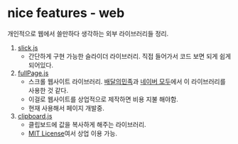 # nice features - web

개인적으로 웹에서 쓸만하다 생각하는 외부 라이브러리들 정리.



1. [slick.js](http://kenwheeler.github.io/slick/)
   - 간단하게 구현 가능한 슬라이더 라이브러리. 직접 들어가서 코드 보면 되게 쉽게 되어있다.
2. [fullPage.js](https://alvarotrigo.com/fullPage/ko/)
   - 스크롤 웹사이트 라이브러리. [배달의민족](https://www.baemin.com/)과 [네이버 모두](https://www.modoo.at/home)에서 이 라이브러리를 사용한 것 같다.
   - 이걸로 웹사이트를 상업적으로 제작하면 비용 지불 해야함.
   - 현재 사용해서 페이지 개발중.
3. [clipboard.js](https://clipboardjs.com/)
   - 클립보드에 값을 복사하게 해주는 라이브러리.
   - [MIT License](https://github.com/zenorocha/clipboard.js/blob/master/LICENSE)여서 상업 이용 가능.